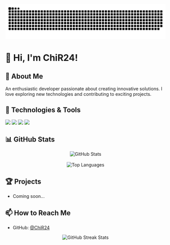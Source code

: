 <!-- Profile Banner with 3D Animation -->
<div align="center">
  <a href="https://github.com/ChiR24">
    <img src="https://raw.githubusercontent.com/Platane/snk/output/github-contribution-grid-snake-dark.svg" alt="3D GitHub Animation">
  </a>
</div>

# 👋 Hi, I'm ChiR24!

## 🚀 About Me
An enthusiastic developer passionate about creating innovative solutions. I love exploring new technologies and contributing to exciting projects.

## 🔧 Technologies & Tools
![](https://img.shields.io/badge/Code-JavaScript-informational?style=flat&logo=javascript&logoColor=white&color=2bbc8a)
![](https://img.shields.io/badge/Code-Python-informational?style=flat&logo=python&logoColor=white&color=2bbc8a)
![](https://img.shields.io/badge/Tools-Git-informational?style=flat&logo=git&logoColor=white&color=2bbc8a)
![](https://img.shields.io/badge/Editor-VSCode-informational?style=flat&logo=visual-studio-code&logoColor=white&color=2bbc8a)

## 📊 GitHub Stats
<div align="center">
  <img src="https://github-readme-stats.vercel.app/api?username=ChiR24&show_icons=true&theme=radical" alt="GitHub Stats" />
  <br><br>
  <img src="https://github-readme-stats.vercel.app/api/top-langs/?username=ChiR24&layout=compact&theme=radical" alt="Top Languages" />
</div>

## 🏆 Projects
- Coming soon...

## 📫 How to Reach Me
- GitHub: [@ChiR24](https://github.com/ChiR24)

<!-- GitHub Activity Stats -->
<div align="center">
  <img src="https://github-readme-streak-stats.herokuapp.com/?user=ChiR24&theme=dark" alt="GitHub Streak Stats" />
</div>

<!--
This animation is the GitHub contribution snake animation by Platane.
It's a reliable SVG animation that works well on GitHub profiles.

Here are some alternative animations you can use:

1. GitHub Stats Card: https://github-readme-stats.vercel.app/api?username=ChiR24&show_icons=true&theme=radical
2. GitHub Skyline 3D: https://skyline.github.com/ (generate and download as GIF)
3. Contribution Calendar: https://github-readme-streak-stats.herokuapp.com/?user=ChiR24&theme=dark
4. 3D Repository Visualization: https://github.com/yyx990803/build-your-own-vue

You can also create custom SVG animations for your profile.
--> 